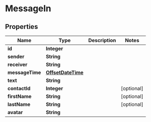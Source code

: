 
# MessageIn

## Properties
Name | Type | Description | Notes
------------ | ------------- | ------------- | -------------
**id** | **Integer** |  | 
**sender** | **String** |  | 
**receiver** | **String** |  | 
**messageTime** | [**OffsetDateTime**](OffsetDateTime.md) |  | 
**text** | **String** |  | 
**contactId** | **Integer** |  |  [optional]
**firstName** | **String** |  |  [optional]
**lastName** | **String** |  |  [optional]
**avatar** | **String** |  | 



